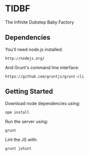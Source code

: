 TIDBF
=====

The Infinite Dubstep Baby Factory

Dependencies
------------

You'll need node.js installed:

```shell
http://nodejs.org/
```

And Grunt's command line interface:

```shell
https://github.com/gruntjs/grunt-cli
```

Getting Started
---------------

Download node dependencies using:
```shell
npm install
```

Run the server using:
```shell
grunt
```

Lint the JS with:
```shell
grunt jshint
```
